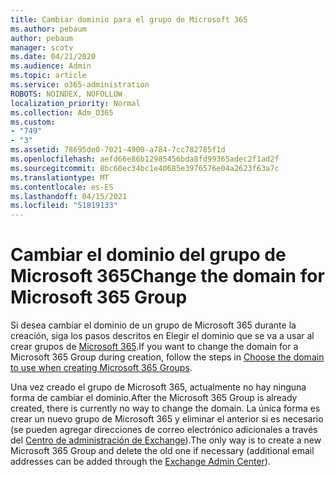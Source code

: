 ```yaml
---
title: Cambiar dominio para el grupo de Microsoft 365
ms.author: pebaum
author: pebaum
manager: scotv
ms.date: 04/21/2020
ms.audience: Admin
ms.topic: article
ms.service: o365-administration
ROBOTS: NOINDEX, NOFOLLOW
localization_priority: Normal
ms.collection: Adm_O365
ms.custom:
- "749"
- "3"
ms.assetid: 78695de0-7021-4900-a784-7cc782785f1d
ms.openlocfilehash: aefd66e86b12985456bda8fd99365adec2f1ad2f
ms.sourcegitcommit: 8bc60ec34bc1e40685e3976576e04a2623f63a7c
ms.translationtype: MT
ms.contentlocale: es-ES
ms.lasthandoff: 04/15/2021
ms.locfileid: "51819133"
---
```

# <a name="change-the-domain-for-microsoft-365-group"></a><span data-ttu-id="a3d54-102">Cambiar el dominio del grupo de Microsoft 365</span><span class="sxs-lookup"><span data-stu-id="a3d54-102">Change the domain for Microsoft 365 Group</span></span>

<span data-ttu-id="a3d54-103">Si desea cambiar el dominio de un grupo de Microsoft 365 durante la creación, siga los pasos descritos en Elegir el dominio que se va a usar al crear grupos de [Microsoft 365](https://docs.microsoft.com/microsoft-365/admin/create-groups/choose-domain-to-create-groups).</span><span class="sxs-lookup"><span data-stu-id="a3d54-103">If you want to change the domain for a Microsoft 365 Group during creation, follow the steps in [Choose the domain to use when creating Microsoft 365 Groups](https://docs.microsoft.com/microsoft-365/admin/create-groups/choose-domain-to-create-groups).</span></span>
  
<span data-ttu-id="a3d54-104">Una vez creado el grupo de Microsoft 365, actualmente no hay ninguna forma de cambiar el dominio.</span><span class="sxs-lookup"><span data-stu-id="a3d54-104">After the Microsoft 365 Group is already created, there is currently no way to change the domain.</span></span> <span data-ttu-id="a3d54-105">La única forma es crear un nuevo grupo de Microsoft 365 y eliminar el anterior si es necesario (se pueden agregar direcciones de correo electrónico adicionales a través del [Centro de administración de Exchange](https://outlook.office365.com/ecp.aspx)).</span><span class="sxs-lookup"><span data-stu-id="a3d54-105">The only way is to create a new Microsoft 365 Group and delete the old one if necessary (additional email addresses can be added through the [Exchange Admin Center](https://outlook.office365.com/ecp.aspx)).</span></span>
